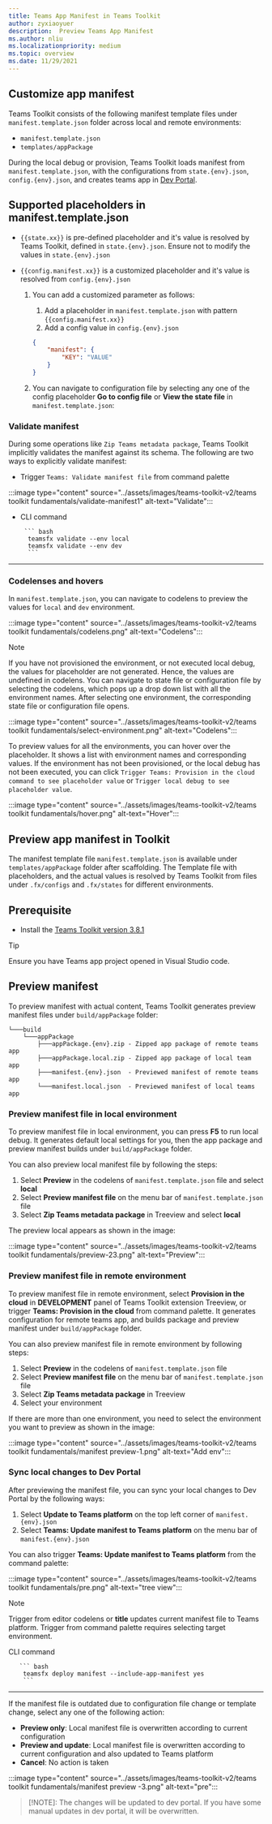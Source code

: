 ```yaml
---
title: Teams App Manifest in Teams Toolkit
author: zyxiaoyuer
description:  Preview Teams App Manifest
ms.author: nliu
ms.localizationpriority: medium
ms.topic: overview
ms.date: 11/29/2021
---
```



## Customize app manifest

Teams Toolkit consists of the following manifest template files under `manifest.template.json` folder across local and remote environments:

* `manifest.template.json`
* `templates/appPackage`

During the local debug or provision, Teams Toolkit loads manifest from `manifest.template.json`, with the configurations from `state.{env}.json`, `config.{env}.json`, and creates teams app in [Dev Portal](https://dev.teams.microsoft.com/apps).

## Supported placeholders in manifest.template.json

* `{{state.xx}}` is pre-defined placeholder and it's value is resolved by Teams Toolkit, defined in `state.{env}.json`. Ensure not to modify the values in `state.{env}.json`
* `{{config.manifest.xx}}` is a customized placeholder and it's value is resolved from `config.{env}.json`

  1. You can add a customized parameter as follows:
      1. Add a placeholder in `manifest.template.json` with pattern `{{config.manifest.xx}}`
      2. Add a config value in `config.{env}.json`

        ```json
        {
            "manifest": {
                "KEY": "VALUE"
            }
        }
        ```

  2. You can navigate to configuration file by selecting any one of the config placeholder **Go to config file** or **View the state file** in `manifest.template.json`:

### Validate manifest

During some operations like `Zip Teams metadata package`, Teams Toolkit implicitly validates the manifest against its schema. The following are two ways to explicitly validate manifest:

* Trigger `Teams: Validate manifest file` from command palette

:::image type="content" source="../assets/images/teams-toolkit-v2/teams toolkit fundamentals/validate-manifest1" alt-text="Validate":::

* CLI command

       ``` bash
        teamsfx validate --env local
        teamsfx validate --env dev
        ```

---

### Codelenses and hovers

In `manifest.template.json`, you can navigate to codelens to preview the values for `local` and `dev` environment.

:::image type="content" source="../assets/images/teams-toolkit-v2/teams toolkit fundamentals/codelens.png" alt-text="Codelens":::

> [!NOTE] 
> If you have not provisioned the environment, or not executed local debug, the values for placeholder are not generated. Hence, the values are undefined in codelens.
You can navigate to state file or configuration file by selecting the codelens, which pops up a drop down list with all the environment names. After selecting one environment, the corresponding state file or configuration file opens.

:::image type="content" source="../assets/images/teams-toolkit-v2/teams toolkit fundamentals/select-environment.png" alt-text="Codelens":::

To preview values for all the environments, you can hover over the placeholder. It shows a list with environment names and corresponding values. If the environment has not been provisioned, or the local debug has not been executed, you can click `Trigger Teams: Provision in the cloud command to see placeholder value` or `Trigger local debug to see placeholder value`.

:::image type="content" source="../assets/images/teams-toolkit-v2/teams toolkit fundamentals/hover.png" alt-text="Hover":::


## Preview app manifest in Toolkit

The manifest template file `manifest.template.json` is available under `templates/appPackage` folder after scaffolding. The Template file with placeholders, and the actual values is resolved by Teams Toolkit from files under `.fx/configs` and `.fx/states` for different environments.

## Prerequisite

* Install the [Teams Toolkit version 3.8.1](https://marketplace.visualstudio.com/items?itemName=TeamsDevApp.ms-teams-vscode-extension)

> [!TIP]
> Ensure you have Teams app project opened in Visual Studio code.

## Preview manifest

To preview manifest with actual content, Teams Toolkit generates preview manifest files under `build/appPackage` folder:

```text
└───build
    └───appPackage
        ├───appPackage.{env}.zip - Zipped app package of remote teams app
        ├───appPackage.local.zip - Zipped app package of local team app
        ├───manifest.{env}.json  - Previewed manifest of remote teams app
        └───manifest.local.json  - Previewed manifest of local teams app
```

### Preview manifest file in local environment

To preview manifest file in local environment, you can press **F5** to run local debug. It generates default local settings for you, then the app package and preview manifest builds under `build/appPackage` folder.

You can also preview local manifest file by following the steps:

1. Select **Preview** in the codelens of `manifest.template.json` file and select **local**
2. Select **Preview manifest file** on the menu bar of `manifest.template.json` file
3. Select **Zip Teams metadata package** in Treeview and select **local**

The preview local appears as shown in the image:

:::image type="content" source="../assets/images/teams-toolkit-v2/teams toolkit fundamentals/preview-23.png" alt-text="Preview":::

### Preview manifest file in remote environment

To preview manifest file in remote environment, select **Provision in the cloud** in **DEVELOPMENT** panel of Teams Toolkit extension Treeview, or trigger **Teams: Provision in the cloud** from command palette. It generates configuration for remote teams app, and builds package and preview manifest under `build/appPackage` folder.

You can also preview manifest file in remote environment by following steps:

1. Select **Preview** in the codelens of `manifest.template.json` file
2. Select **Preview manifest file** on the menu bar of `manifest.template.json` file
3. Select **Zip Teams metadata package** in Treeview
4. Select your environment

If there are more than one environment, you need to select the environment you want to preview as shown in the image:

:::image type="content" source="../assets/images/teams-toolkit-v2/teams toolkit fundamentals/manifest preview-1.png" alt-text="Add env":::

### Sync local changes to Dev Portal

After previewing the manifest file, you can sync your local changes to Dev Portal by the following ways:

1. Select **Update to Teams platform** on the top left corner of `manifest.{env}.json`
2. Select **Teams: Update manifest to Teams platform** on the menu bar of `manifest.{env}.json`

 You can also trigger **Teams: Update manifest to Teams platform** from the command palette:

   :::image type="content" source="../assets/images/teams-toolkit-v2/teams toolkit fundamentals/pre.png" alt-text="tree view":::

> [!NOTE]
> Trigger from editor codelens or **title**  updates current manifest file to Teams platform. Trigger from command palette requires selecting target environment.


 CLI command

       ``` bash
        teamsfx deploy manifest --include-app-manifest yes
        ```

---
If the manifest file is outdated due to configuration file change or template change, select any one of the following action:

* **Preview only**: Local manifest file is overwritten according to current configuration
* **Preview and update**: Local manifest file is overwritten according to current configuration and also updated to Teams platform
* **Cancel**: No action is taken

:::image type="content" source="../assets/images/teams-toolkit-v2/teams toolkit fundamentals/manifest preview -3.png" alt-text="pre":::


> [!NOTE]: The changes will be updated to dev portal. If you have some manual updates in dev portal, it will be overwritten.

